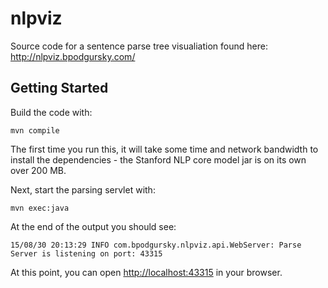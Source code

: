 nlpviz
======

Source code for a sentence parse tree visualiation found here: http://nlpviz.bpodgursky.com/

Getting Started
---------------

Build the code with:

`mvn compile`

The first time you run this, it will take some time and network bandwidth to install the
dependencies - the Stanford NLP core model jar is on its own over 200 MB.

Next, start the parsing servlet with:

`mvn exec:java`

At the end of the output you should see:

```
15/08/30 20:13:29 INFO com.bpodgursky.nlpviz.api.WebServer: Parse Server is listening on port: 43315
```

At this point, you can open [http://localhost:43315](http://localhost:43315) in your browser.

